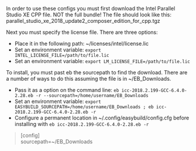 In order to use these configs you must first download the Intel Parallel Studio XE CPP file. NOT the full bundle! The file should look like this: parallel_studio_xe_2018_update2_composer_edition_for_cpp.tgz    

Next you must specify the license file. There are three options:  
* Place it in the following path: ~/licenses/intel/license.lic
* Set an environment variable: `export INTEL_LICENSE_FILE=/path/to/file.lic`
* Set an environment variable: `export LM_LICENSE_FILE=/path/to/file.lic`

To install, you must past eb the sourcepath to find the download. There are a number of ways to do this assuming the file is in ~/EB_Downloads.  
* Pass it as a option on the command line: `eb icc-2018.2.199-GCC-6.4.0-2.28.eb -r --sourcepath=/home/username/EB_Downloads`  
* Set an environment variable: `export EASYBUILD_SOURCEPATH=/home/username/EB_Downloads ; eb icc-2018.2.199-GCC-6.4.0-2.28.eb -r`  
* Configure a permanent location in ~/.config/easybuild/config.cfg before installing with `eb icc-2018.2.199-GCC-6.4.0-2.28.eb -r`
> [config]  
> sourcepath=~/EB_Downloads
